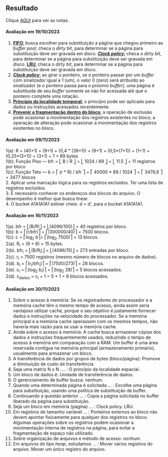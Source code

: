 ## Resultado

Clique [AQUI](../media/sgbd-2023-2-bcc-resumo.pdf) para ver as notas.

#### Avaliação em 19/10/2023
1. <ins>**FIFO**:</ins> busca escolher para substituição a página que chegou primeiro ao _buffer pool_; checa o _dirty bit_, para determinar se a página para substituição deve ser gravada em disco. <ins>**_Clock policy_**:</ins> checa o _dirty bit_, para determinar se a página para substituição deve ser gravada em disco. <ins>**LRU**:</ins> checa o _dirty bit_, para determinar se a página para substituição deve ser gravada em disco.
2. <ins>**_Clock policy_**:</ins> ao girar o ponteiro, se o ponteiro passar por um _buffer_ com sinalizador igual a 1 (um), o valor 0 (zero) será atribuído ao sinalizador (e o ponteiro passa para o próximo _buffer_); uma página é substituída de seu _buffer_ somente se não for acessada até que o ponteiro complete uma rotação.
3. <ins>**Princípio da localidade temporal**:</ins> o princípio pode ser aplicado para dados ou instruções acessados recentemente.
4. <ins>**Prevenir a fragmentação dentro do bloco**:</ins> a operação de exclusão pode ocasionar a movimentação dos registros existentes no bloco; a operação de alteração pode ocasionar a movimentação dos registros existentes no bloco.

#### Avaliação em 09/11/2023

1(a): R = (40+1) + (9+1) + (0,4 * (39+1)) + (9+1) + (0,5*(7+1)) + (1+1) + (0,25*(3+1)) + (3+1) + 1 = 89 bytes<br>
1(b): Função Piso &#8213; bfr = ⎣ B / R ⎦ = ⎣ 1024 / 89 ⎦ =  ⎣ 11.5 ⎦ = 11 registros por bloco<br>
1(c): Função Teto &#8213; b = ⎡ (r * R) / bfr ⎤ = ⎡ 40000 * 89 / 1024 ⎤ = ⎡ 3476,6 ⎤ = 3477 blocos<br>
2. Aplicar uma marcação lógica para os registros excluídos. Ter uma lista de registros excluídos.<br>
3. É necessário conhecer os endereços dos blocos do arquivo. O desempenho é melhor que busca linear.<br>
4. O bucket A1A1A1A1 estiver cheio. d = d', para o bucket A1A1A1A1.

#### Avaliação em 16/11/2023

1(a): bfr = ⎣(B/R)⎦ = ⎣(4096/100)⎦ = 40 registros por bloco.<br>
1(b): b = ⎡(r/bfr)⎤ = ⎡(300000/40)⎤ = 7500 blocos.<br>
1(c): c = ⎡log<sub>2</sub> b⎤= ⎡(log<sub>2</sub> 7500)⎤ = 13 blocos.<br>
2(a). R<sub>i</sub> = (9 + 6) = 15 bytes.<br>
2(b). bfr<sub>i</sub> = ⎣(B/R<sub>i</sub>)⎦ = ⎣(4096/15)⎦ = 273 entradas por bloco.<br>
2(c). r<sub>i</sub> = 7500 registros (mesmo número de blocos no arquivo de dados).<br>
2(d). b<sub>i</sub> = ⎡(r<sub>i</sub>/bfr<sub>i</sub>)⎤ = ⎡(7500/273)⎤ = 28 blocos.<br>
2(e). c<sub>i</sub> = ⎡(log<sub>2</sub> b<sub>i</sub>)⎤ = ⎡(log<sub>2</sub> 28)⎤ = 5 blocos acessados.<br>
2(d). c<sub>dados</sub> = c<sub>i</sub> + 1 = 5 + 1 = 6 blocos acessados.<br>

#### Avaliação em 30/11/2023

1. Sobre o acesso à memória: Se os registradores do processador e a memória cache têm o mesmo tempo de acesso, ainda assim seria vantajoso utilizar cache, porque o seu objetivo é justamente fornecer dados e instruções na velocidade do processador. Se a memória principal e a memória cache operassem com os mesmos tempos, não haveria mais razão para se usar a memória cache.
1. Ainda sobre o acesso à memória: A cache busca armazenar cópias dos dados e instruções frequentemente usados, reduzindo o tempo de acesso à memória em comparação com a RAM. Um buffer é uma área reservada contígua na memória principal (armazenamento primário), usualmente para armazenar um bloco.
1. A transferência de dados por grupos de bytes (bloco/página): Promove a diminuição de custo de transferência.
1. Seja uma matriz N x N .... : O princípio da localidade espacial.
1. Um bloco de dados é: Unidade de transferência de dados.
1. O gerenciamento de buffer busca: nenhum.
1. Quando uma determinada página é solicitada ... : Escolhe uma página para substituição, usando uma política de substituição de buffer.
1. Continuando a questão anterior ... : Copia a página solicitada no buffer liberado da página para substituição.
1. Seja um bloco em memória (página) ... : Clock policy. LRU.
1. Em registros de tamanho variável ... : Ponteiros externos ao bloco não devem apontar fisicamente para qualquer dos registros no bloco. Algumas operações sobre os registros podem ocasionar a movimentação interna de registros na página, para evitar a fragmentação de espaço não utilizado.
1. Sobre organização de arquivos e método de acesso: _nenhum_. 
1. Em arquivos do tipo _heap_, estudamos ... : Mover vários registros do arquivo. Mover um único registro do arquivo.   

